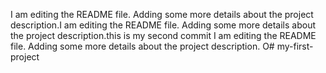 I am editing the README file. Adding some more details about the project description.I am editing the README file. Adding some more details about the project description.this is my second commit I am editing the README file. Adding some more details about the project description.
O# my-first-project
